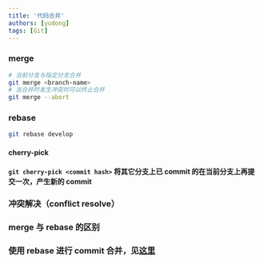 ```yaml
---
title: '代码合并'
authors: [yudong]
tags: [Git]
---
```


### merge

```bash
# 当前分支与指定分支合并
git merge <branch-name>
# 当合并时发生冲突时可以终止合并
git merge --abort
```

### rebase

```bash
git rebase develop
```

#### cherry-pick

**`git cherry-pick <commit hash>` 将其它分支上已 commit 的在当前分支上再提交一次，产生新的 commit**

### 冲突解决（conflict resolve）

### merge 与 rebase 的区别

### 使用 rebase 进行 commit 合并，见[这里](/blog/Git/reset_revert#合并commit)
